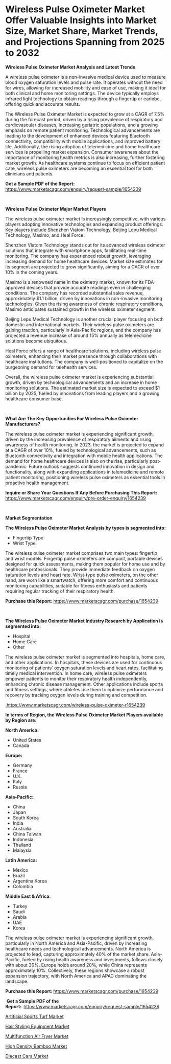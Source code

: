 <p><h1>Wireless Pulse Oximeter Market Offer Valuable Insights into Market Size, Market Share, Market Trends, and Projections Spanning from 2025 to 2032</h1></p><p><strong>Wireless Pulse Oximeter Market Analysis and Latest Trends</strong></p>
<p><p>A wireless pulse oximeter is a non-invasive medical device used to measure blood oxygen saturation levels and pulse rate. It operates without the need for wires, allowing for increased mobility and ease of use, making it ideal for both clinical and home monitoring settings. The device typically employs infrared light technology to obtain readings through a fingertip or earlobe, offering quick and accurate results.</p><p>The Wireless Pulse Oximeter Market is expected to grow at a CAGR of 7.5% during the forecast period, driven by a rising prevalence of respiratory and cardiovascular diseases, increasing geriatric populations, and a growing emphasis on remote patient monitoring. Technological advancements are leading to the development of enhanced devices featuring Bluetooth connectivity, compatibility with mobile applications, and improved battery life. Additionally, the rising adoption of telemedicine and home healthcare services is propelling market expansion. Consumer awareness about the importance of monitoring health metrics is also increasing, further fostering market growth. As healthcare systems continue to focus on efficient patient care, wireless pulse oximeters are becoming an essential tool for both clinicians and patients.</p></p>
<p><strong>Get a Sample PDF of the Report:&nbsp;</strong> <a href="https://www.marketscagr.com/enquiry/request-sample/1654239?utm_campaign=2795&utm_medium=2&utm_source=Github&utm_content=ia&utm_term=04032025&utm_id=wireless-pulse-oximeter">https://www.marketscagr.com/enquiry/request-sample/1654239</a></p>
<p>&nbsp;</p>
<p><strong>Wireless Pulse Oximeter Major Market Players</strong></p>
<p><p>The wireless pulse oximeter market is increasingly competitive, with various players adopting innovative technologies and expanding product offerings. Key players include Shenzhen Viatom Technology, Beijing Lepu Medical Technology, Masimo, and Heal Force.</p><p>Shenzhen Viatom Technology stands out for its advanced wireless oximeter solutions that integrate with smartphone apps, facilitating real-time monitoring. The company has experienced robust growth, leveraging increasing demand for home healthcare devices. Market size estimates for its segment are projected to grow significantly, aiming for a CAGR of over 10% in the coming years.</p><p>Masimo is a renowned name in the oximetry market, known for its FDA-approved devices that provide accurate readings even in challenging conditions. The company has recorded substantial sales revenue, approximately $1.1 billion, driven by innovations in non-invasive monitoring technologies. Given the rising awareness of chronic respiratory conditions, Masimo anticipates sustained growth in the wireless oximeter segment.</p><p>Beijing Lepu Medical Technology is another crucial player focusing on both domestic and international markets. Their wireless pulse oximeters are gaining traction, particularly in Asia-Pacific regions, and the company has projected a revenue increase of around 15% annually as telemedicine solutions become ubiquitous.</p><p>Heal Force offers a range of healthcare solutions, including wireless pulse oximeters, enhancing their market presence through collaborations with healthcare institutions. The company is well-positioned to capitalize on the burgeoning demand for telehealth services.</p><p>Overall, the wireless pulse oximeter market is experiencing substantial growth, driven by technological advancements and an increase in home monitoring solutions. The estimated market size is expected to exceed $1 billion by 2025, fueled by innovations from leading players and a growing healthcare consumer base.</p></p>
<p>&nbsp;</p>
<p><strong>What Are The Key Opportunities For Wireless Pulse Oximeter Manufacturers?</strong></p>
<p><p>The wireless pulse oximeter market is experiencing significant growth, driven by the increasing prevalence of respiratory ailments and rising awareness of health monitoring. In 2023, the market is projected to expand at a CAGR of over 10%, fueled by technological advancements, such as Bluetooth connectivity and integration with mobile health applications. The demand for home healthcare devices is also on the rise, particularly post-pandemic. Future outlook suggests continued innovation in design and functionality, along with expanding applications in telemedicine and remote patient monitoring, positioning wireless pulse oximeters as essential tools in proactive health management.</p></p>
<p><strong>Inquire or Share Your Questions If Any Before Purchasing This Report:</strong> <a href="https://www.marketscagr.com/enquiry/pre-order-enquiry/1654239?utm_campaign=2795&utm_medium=2&utm_source=Github&utm_content=ia&utm_term=04032025&utm_id=wireless-pulse-oximeter">https://www.marketscagr.com/enquiry/pre-order-enquiry/1654239</a></p>
<p>&nbsp;</p>
<p><strong>Market Segmentation</strong></p>
<p><strong>The Wireless Pulse Oximeter Market Analysis by types is segmented into:</strong></p>
<p><ul><li>Fingertip Type</li><li>Wrist Type</li></ul></p>
<p><p>The wireless pulse oximeter market comprises two main types: fingertip and wrist models. Fingertip pulse oximeters are compact, portable devices designed for quick assessments, making them popular for home use and by healthcare professionals. They provide immediate feedback on oxygen saturation levels and heart rate. Wrist-type pulse oximeters, on the other hand, are worn like a smartwatch, offering more comfort and continuous monitoring capabilities, suitable for fitness enthusiasts and patients requiring regular tracking of their respiratory health.</p></p>
<p><strong>Purchase this Report:&nbsp;</strong><a href="https://www.marketscagr.com/purchase/1654239?utm_campaign=2795&utm_medium=2&utm_source=Github&utm_content=ia&utm_term=04032025&utm_id=wireless-pulse-oximeter">https://www.marketscagr.com/purchase/1654239</a></p>
<p>&nbsp;</p>
<p><strong>The Wireless Pulse Oximeter Market Industry Research by Application is segmented into:</strong></p>
<p><ul><li>Hospital</li><li>Home Care</li><li>Other</li></ul></p>
<p><p>The wireless pulse oximeter market is segmented into hospitals, home care, and other applications. In hospitals, these devices are used for continuous monitoring of patients' oxygen saturation levels and heart rates, facilitating timely medical intervention. In home care, wireless pulse oximeters empower patients to monitor their respiratory health independently, enhancing chronic disease management. Other applications include sports and fitness settings, where athletes use them to optimize performance and recovery by tracking oxygen levels during training and competition.</p></p>
<p><a href="https://www.marketscagr.com/wireless-pulse-oximeter-r1654239?utm_campaign=2795&utm_medium=2&utm_source=Github&utm_content=ia&utm_term=04032025&utm_id=wireless-pulse-oximeter">&nbsp;https://www.marketscagr.com/wireless-pulse-oximeter-r1654239</a></p>
<p><strong>In terms of Region, the Wireless Pulse Oximeter Market Players available by Region are:</strong></p>
<p>
    <p> <strong> North America: </strong>
        <ul>
            <li>United States</li>
            <li>Canada</li>
        </ul>
        </p> 
    <p> <strong> Europe: </strong>
        <ul>
            <li>Germany</li>
            <li>France</li>
            <li>U.K.</li>
            <li>Italy</li>
            <li>Russia</li>
        </ul>
        </p> 
    <p> <strong> Asia-Pacific: </strong>
        <ul>
            <li>China</li>
            <li>Japan</li>
            <li>South Korea</li>
            <li>India</li>
            <li>Australia</li>
            <li>China Taiwan</li>
            <li>Indonesia</li>
            <li>Thailand</li>
            <li>Malaysia</li>
        </ul>
        </p> 
    <p> <strong> Latin America: </strong>
        <ul>
            <li>Mexico</li>
            <li>Brazil</li>
            <li>Argentina Korea</li>
            <li>Colombia</li>
        </ul>
        </p> 
    <p> <strong> Middle East & Africa: </strong>
        <ul>
            <li>Turkey</li>
            <li>Saudi</li>
            <li>Arabia</li>
            <li>UAE</li>
            <li>Korea</li>
        </ul>
    </p>
    </p>
<p><p>The wireless pulse oximeter market is experiencing significant growth, particularly in North America and Asia-Pacific, driven by increasing healthcare needs and technological advancements. North America is projected to lead, capturing approximately 40% of the market share. Asia-Pacific, fueled by rising health awareness and investments, follows closely with about 30%. Europe holds around 20%, while China represents approximately 10%. Collectively, these regions showcase a robust expansion trajectory, with North America and APAC dominating the landscape.</p></p>
<p><strong>Purchase this Report: </strong><a href="https://www.marketscagr.com/purchase/1654239?utm_campaign=2795&utm_medium=2&utm_source=Github&utm_content=ia&utm_term=04032025&utm_id=wireless-pulse-oximeter">https://www.marketscagr.com/purchase/1654239</a></p>
<p>&nbsp;<strong>Get a Sample PDF of the Report:&nbsp;&nbsp;</strong><a href="https://www.marketscagr.com/enquiry/request-sample/1654239?utm_campaign=2795&utm_medium=2&utm_source=Github&utm_content=ia&utm_term=04032025&utm_id=wireless-pulse-oximeter">https://www.marketscagr.com/enquiry/request-sample/1654239</a></p>
<p><strong></strong></p>
<p><p><a href="https://www.linkedin.com/pulse/analyzing-global-artificial-sports-turf-market-growth-prospects-xjsne?utm_campaign=2795&utm_medium=2&utm_source=Github&utm_content=ia&utm_term=04032025&utm_id=wireless-pulse-oximeter">Artificial Sports Turf Market</a></p><p><a href="https://www.linkedin.com/pulse/hair-styling-equipment-market-research-report-growth-trends-shbke?utm_campaign=2795&utm_medium=2&utm_source=Github&utm_content=ia&utm_term=04032025&utm_id=wireless-pulse-oximeter">Hair Styling Equipment Market</a></p><p><a href="https://www.linkedin.com/pulse/assessing-impact-recent-trends-multifunction-air-fryer-market-axs5e?utm_campaign=2795&utm_medium=2&utm_source=Github&utm_content=ia&utm_term=04032025&utm_id=wireless-pulse-oximeter">Multifunction Air Fryer Market</a></p><p><a href="https://www.linkedin.com/pulse/market-research-report-growth-high-density-bamboo-73-cagr-from-iokae?utm_campaign=2795&utm_medium=2&utm_source=Github&utm_content=ia&utm_term=04032025&utm_id=wireless-pulse-oximeter">High Density Bamboo Market</a></p><p><a href="https://www.linkedin.com/pulse/future-trends-global-diecast-cars-market-insights-analysis-uzjee?utm_campaign=2795&utm_medium=2&utm_source=Github&utm_content=ia&utm_term=04032025&utm_id=wireless-pulse-oximeter">Diecast Cars Market</a></p></p>